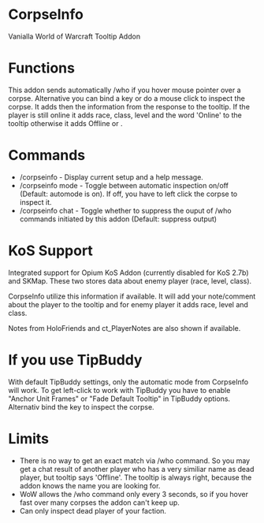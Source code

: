 # CorpseInfo
Vanialla World of Warcraft Tooltip Addon 

# Functions
This addon sends automatically /who <name of dead player> if you hover mouse pointer over a corpse. Alternative you can bind a key or do a mouse click to inspect the corpse. It adds then the information from the response to the tooltip. If the player is still online it adds race, class, level and the word 'Online' to the tooltip otherwise it adds Offline or <name of opposite faction>.

# Commands
* /corpseinfo - Display current setup and a help message.
* /corpseinfo mode - Toggle between automatic inspection on/off (Default: automode is on). If off, you have to left click the corpse to inspect it.
* /corpseinfo chat - Toggle whether to suppress the ouput of /who commands initiated by this addon (Default: suppress output) 

# KoS Support
Integrated support for Opium KoS Addon (currently disabled for KoS 2.7b) and SKMap. These two stores data about enemy player (race, level, class).

CorpseInfo utilize this information if available. It will add your note/comment about the player to the tooltip and for enemy player it adds race, level and class.

Notes from HoloFriends and ct_PlayerNotes are also shown if available.

# If you use TipBuddy

With default TipBuddy settings, only the automatic mode from CorpseInfo will work. To get left-click to work with TipBuddy you have to enable "Anchor Unit Frames" or "Fade Default Tooltip" in TipBuddy options. Alternativ bind the key to inspect the corpse.

# Limits
* There is no way to get an exact match via /who command. So you may get a chat result of another player who has a very similiar name as dead player, but tooltip says 'Offline'. The tooltip is always right, because the addon knows the name you are looking for.
* WoW allows the /who command only every 3 seconds, so if you hover fast over many corpses the addon can't keep up.
* Can only inspect dead player of your faction.
